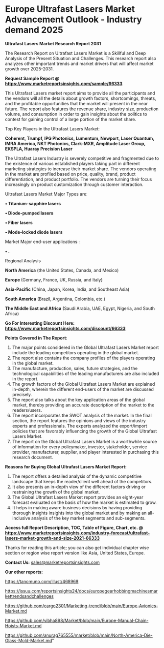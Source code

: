 # Europe Ultrafast Lasers Market Advancement Outlook - Industry demand 2025

<strong>Ultrafast Lasers Market Research Report 2031</strong>

The Research Report on Ultrafast Lasers Market is a Skillful and Deep Analysis of the Present Situation and Challenges. This research report also analyzes other important trends and market drivers that will affect market growth over 2025-2031.

<strong>Request Sample Report @ <a href=https://www.marketreportsinsights.com/sample/66333>https://www.marketreportsinsights.com/sample/66333</a></strong>

This Ultrafast Lasers market report aims to provide all the participants and the vendors will all the details about growth factors, shortcomings, threats, and the profitable opportunities that the market will present in the near future. The report also features the revenue share, industry size, production volume, and consumption in order to gain insights about the politics to contest for gaining control of a large portion of the market share.

Top Key Players in the Ultrafast Lasers Market:

<strong>Coherent, Trumpf, IPG Photonics, Lumentum, Newport, Laser Quantum, IMRA America, NKT Photonics, Clark-MXR, Amplitude Laser Group, EKSPLA, Huaray Precision Laser</strong>

The Ultrafast Lasers Industry is severely competitive and fragmented due to the existence of various established players taking part in different marketing strategies to increase their market share. The vendors operating in the market are profiled based on price, quality, brand, product differentiation, and product portfolio. The vendors are turning their focus increasingly on product customization through customer interaction.

Ultrafast Lasers Market Major Types are:

<strong>• Titanium-sapphire lasers

• Diode-pumped lasers

• Fiber lasers

• Mode-locked diode lasers</strong>

Market Major end-user applications :

<strong>• .</strong>

Regional Analysis

</u><strong><b>North America</b></strong> (the United States, Canada, and Mexico)

<strong><b>Europe </b></strong>(Germany, France, UK, Russia, and Italy)

<strong><b>Asia-Pacific</b></strong> (China, Japan, Korea, India, and Southeast Asia)

<strong><b>South America</b></strong> (Brazil, Argentina, Colombia, etc.)

<strong><b>The Middle East and Africa</b></strong> (Saudi Arabia, UAE, Egypt, Nigeria, and South Africa)

<strong>Go For Interesting Discount Here: <a href=https://www.marketreportsinsights.com/discount/66333>https://www.marketreportsinsights.com/discount/66333</a></strong>

<strong>Points Covered in The Report:</strong>
<ol>
  <li>The major points considered in the Global Ultrafast Lasers Market report include the leading competitors operating in the global market.</li>
  <li>The report also contains the company profiles of the players operating in the global market.</li>
  <li>The manufacture, production, sales, future strategies, and the technological capabilities of the leading manufacturers are also included in the report.</li>
  <li>The growth factors of the Global Ultrafast Lasers Market are explained in-depth, wherein the different end-users of the market are discussed precisely.</li>
  <li>The report also talks about the key application areas of the global market, thereby providing an accurate description of the market to the readers/users.</li>
  <li>The report incorporates the SWOT analysis of the market. In the final section, the report features the opinions and views of the industry experts and professionals. The experts analyzed the export/import policies that are favorably influencing the growth of the Global Ultrafast Lasers Market.</li>
  <li>The report on the Global Ultrafast Lasers Market is a worthwhile source of information for every policymaker, investor, stakeholder, service provider, manufacturer, supplier, and player interested in purchasing this research document.</li>
</ol>
<strong>Reasons for Buying Global Ultrafast Lasers Market Report:</strong>

<ol>
  <li>The report offers a detailed analysis of the dynamic competitive landscape that keeps the reader/client well ahead of the competitors.</li>
  <li>It also presents an in-depth view of the different factors driving or restraining the growth of the global market.</li>
  <li>The Global Ultrafast Lasers Market report provides an eight-year forecast evaluated on the basis of how the market is estimated to grow.</li>
  <li>It helps in making aware business decisions by having providing thorough insights insights into the global market and by making an all-inclusive analysis of the key market segments and sub-segments.</li>
</ol>
<strong>Access full Report Description, TOC, Table of Figure, Chart, etc. @ <a href=https://www.marketreportsinsights.com/industry-forecast/ultrafast-lasers-market-growth-and-size-2021-66333>https://www.marketreportsinsights.com/industry-forecast/ultrafast-lasers-market-growth-and-size-2021-66333</a></strong>


Thanks for reading this article; you can also get individual chapter wise section or region wise report version like Asia, United States, Europe.

<strong>Contact Us:</strong>
sales@marketreportsinsights.com

<strong>Our other reports:</strong>

<a href=https://tanomuno.com/illust/468968>https://tanomuno.com/illust/468968</a>

<a href=https://issuu.com/reportsinsights24/docs/europegearhobbingmachinesmarkettrendsandchallenges>https://issuu.com/reportsinsights24/docs/europegearhobbingmachinesmarkettrendsandchallenges</a>

<a href=https://github.com/cargo2301/Marketing-trend/blob/main/Europe-Avionics-Market.md>https://github.com/cargo2301/Marketing-trend/blob/main/Europe-Avionics-Market.md</a>

<a href=https://github.com/vibha898/Market/blob/main/Europe-Manual-Chain-Hoists-Market.md>https://github.com/vibha898/Market/blob/main/Europe-Manual-Chain-Hoists-Market.md</a>

<a href=https://github.com/anurag765555/market/blob/main/North-America-Die-Glass-Mold-Market.md>https://github.com/anurag765555/market/blob/main/North-America-Die-Glass-Mold-Market.md</a>"
